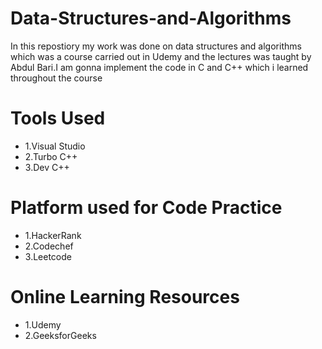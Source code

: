 # Data-Structures-and-Algorithms
In this repostiory my work was done on data structures and algorithms which was a course carried out in Udemy and the lectures was taught by Abdul Bari.I am gonna implement the code in C and C++ which i learned throughout the course
# Tools Used
* 1.Visual Studio
* 2.Turbo C++
* 3.Dev C++
# Platform used for Code Practice
* 1.HackerRank
* 2.Codechef
* 3.Leetcode
# Online Learning Resources
* 1.Udemy
* 2.GeeksforGeeks
